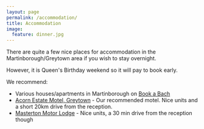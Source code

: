 ```yaml
---
layout: page
permalink: /accommodation/
title: Accommodation
image:
  feature: dinner.jpg
---
```


There are quite a few nice places for accommodation in the Martinborough/Greytown area if you wish to stay overnight.

However, it is Queen's Birthday weekend so it will pay to book early.

We recommend:

* Various houses/apartments in Martinborough on [Book a Bach](http://www.bookabach.co.nz/baches-and-holiday-homes/search/locale/martinborough)
* [Acorn Estate Motel, Greytown](http://www.acornestate.co.nz) - Our recommended motel. Nice units and a short 20km drive from the reception.
* [Masterton Motor Lodge](http://www.masterton-motorlodge.co.nz) - Nice units, a 30 min drive from the reception though